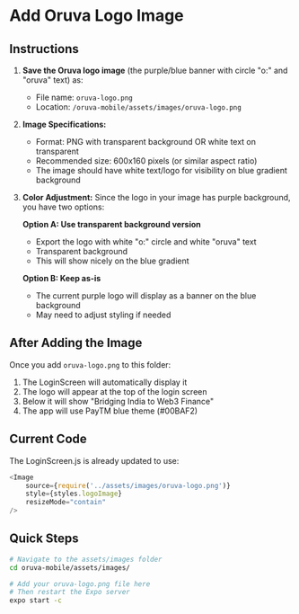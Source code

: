 # Add Oruva Logo Image

## Instructions

1. **Save the Oruva logo image** (the purple/blue banner with circle "o:" and "oruva" text) as:
   - File name: `oruva-logo.png`
   - Location: `/oruva-mobile/assets/images/oruva-logo.png`

2. **Image Specifications:**
   - Format: PNG with transparent background OR white text on transparent
   - Recommended size: 600x160 pixels (or similar aspect ratio)
   - The image should have white text/logo for visibility on blue gradient background

3. **Color Adjustment:**
   Since the logo in your image has purple background, you have two options:
   
   **Option A: Use transparent background version**
   - Export the logo with white "o:" circle and white "oruva" text
   - Transparent background
   - This will show nicely on the blue gradient
   
   **Option B: Keep as-is**
   - The current purple logo will display as a banner on the blue background
   - May need to adjust styling if needed

## After Adding the Image

Once you add `oruva-logo.png` to this folder:

1. The LoginScreen will automatically display it
2. The logo will appear at the top of the login screen
3. Below it will show "Bridging India to Web3 Finance"
4. The app will use PayTM blue theme (#00BAF2)

## Current Code

The LoginScreen.js is already updated to use:
```javascript
<Image 
    source={require('../assets/images/oruva-logo.png')}
    style={styles.logoImage}
    resizeMode="contain"
/>
```

## Quick Steps

```bash
# Navigate to the assets/images folder
cd oruva-mobile/assets/images/

# Add your oruva-logo.png file here
# Then restart the Expo server
expo start -c
```
